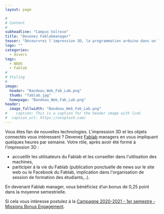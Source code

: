 ```yaml
---
layout: page

#
# Content
#
subheadline: "Campus Valrose"
title: "Devenez Fablabmanager"
teaser: "Décourvrez l'impression 3D, la programmation arduino dans un laboratoire de fabrication numérique !"
logo: ""
categories:
  - divers
tags:
  - NEWS
  - Fablab
#
# Styling
#
image:
  header: "Bandeau_Web_Fab_Lab.png"
  thumb: "fablab.jpg"
  homepage: "Bandeau_Web_Fab_Lab.png"
header:
  image_fullwidth: "Bandeau_Web_Fab_Lab.png"
#    caption: This is a caption for the header image with link
#  caption_url: https://unsplash.com/
---
```


Vous êtes fan de nouvelles technologies. L'impression 3D et les objets connectés vous intéressent ?
Devenez [Fablab](http://univ-cotedazur.fr/fr/education/fablab/fr) managers en vous impliquant quelques heures par semaine. Votre rôle, après avoir été formé à l'impression 3D :
- accueillir les utilisateurs du Fablab et les conseiller dans l'utilisation des machines,
- participer à la vie du Fablab (publication ponctuelle de news sur le site web ou le Facebook du Fablab, implication dans l'organisation de session de formation des étudiants,..).

En devenant Fablab manager, vous bénéficiez d’un bonus de 0,25 point dans la moyenne semestrielle.

Si cela vous intéresse postulez à la [Campagne 2020-2021 - 1er semestre - Missions Bonus Engagement](https://engagement-etudiant.univ-cotedazur.fr/).
